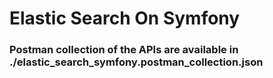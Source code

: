 # Elastic Search On Symfony

### Postman collection of the APIs are available in ./elastic_search_symfony.postman_collection.json
